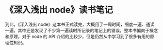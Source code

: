# 《深入浅出 node》读书笔记

到此，《深入浅出 node》这本书正式读完，大概用了一周时间，细度一遍、通读一遍，其中还是发现了不少第一遍读时所记录的笔记上的错误，整本书偏向于概念和原理，对于 node 的 API 介绍的比较少，但是仍然从中学习到了很多有用的原理性知识。
